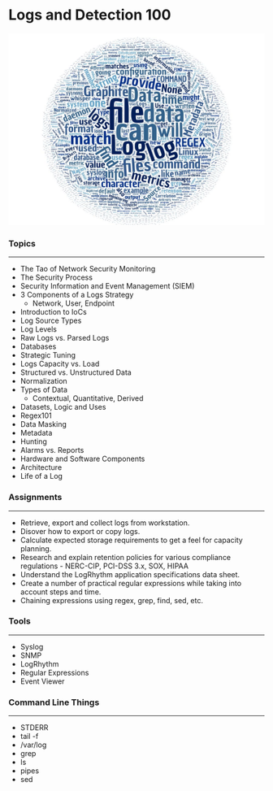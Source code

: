 # Logs and Detection 100

![alt text](images/log100wc.jpg "Aggregated From Lesson Files")


### Topics
------

* The Tao of Network Security Monitoring
* The Security Process
* Security Information and Event Management (SIEM)
* 3 Components of a Logs Strategy
    * Network, User, Endpoint
* Introduction to IoCs
* Log Source Types
* Log Levels
* Raw Logs vs. Parsed Logs
* Databases
* Strategic Tuning
* Logs Capacity vs. Load
* Structured vs. Unstructured Data
* Normalization
* Types of Data
    * Contextual, Quantitative, Derived
* Datasets, Logic and Uses
* Regex101
* Data Masking
* Metadata
* Hunting
* Alarms vs. Reports
* Hardware and Software Components
* Architecture
* Life of a Log


### Assignments
------

* Retrieve, export and collect logs from workstation.
* Disover how to export or copy logs.
* Calculate expected storage requirements to get a feel for capacity planning.
* Research and explain retention policies for various compliance regulations - NERC-CIP, PCI-DSS 3.x, SOX, HIPAA
* Understand the LogRhythm application specifications data sheet.
* Create a number of practical regular expressions while taking into account steps and time.
* Chaining expressions using regex, grep, find, sed, etc.


### Tools
------

* Syslog
* SNMP
* LogRhythm
* Regular Expressions
* Event Viewer


### Command Line Things
------

* STDERR
* tail -f
* /var/log
* grep
* ls
* pipes
* sed